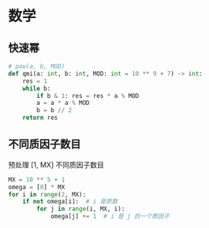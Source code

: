 # 数学

## 快速幂
```python
# pow(a, b, MOD)
def qmi(a: int, b: int, MOD: int = 10 ** 9 + 7) -> int:
    res = 1
    while b:
        if b & 1: res = res * a % MOD
        a = a * a % MOD
        b = b // 2
    return res
```

## 不同质因子数目
预处理 [1, MX] 不同质因子数目
```python
MX = 10 ** 5 + 1
omega = [0] * MX
for i in range(2, MX):
    if not omega[i]:  # i 是质数
        for j in range(i, MX, i):
            omega[j] += 1  # i 是 j 的一个质因子
```